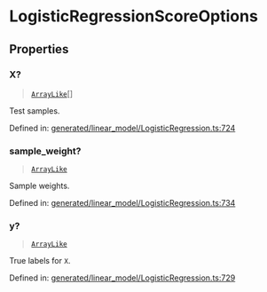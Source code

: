 # LogisticRegressionScoreOptions

## Properties

### X?

> [`ArrayLike`](../types/ArrayLike.md)[]

Test samples.

Defined in:  [generated/linear\_model/LogisticRegression.ts:724](https://github.com/transitive-bullshit/scikit-learn-ts/blob/122b3c0/packages/sklearn/src/generated/linear_model/LogisticRegression.ts#L724)

### sample\_weight?

> [`ArrayLike`](../types/ArrayLike.md)

Sample weights.

Defined in:  [generated/linear\_model/LogisticRegression.ts:734](https://github.com/transitive-bullshit/scikit-learn-ts/blob/122b3c0/packages/sklearn/src/generated/linear_model/LogisticRegression.ts#L734)

### y?

> [`ArrayLike`](../types/ArrayLike.md)

True labels for `X`.

Defined in:  [generated/linear\_model/LogisticRegression.ts:729](https://github.com/transitive-bullshit/scikit-learn-ts/blob/122b3c0/packages/sklearn/src/generated/linear_model/LogisticRegression.ts#L729)
